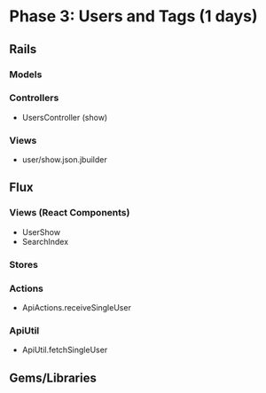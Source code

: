 # Phase 3: Users and Tags (1 days)

## Rails
### Models

### Controllers
* UsersController (show)

### Views
* user/show.json.jbuilder

## Flux
### Views (React Components)
* UserShow
* SearchIndex

### Stores

### Actions
* ApiActions.receiveSingleUser

### ApiUtil
* ApiUtil.fetchSingleUser

## Gems/Libraries
